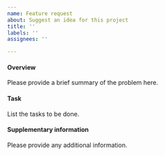 ```yaml
---
name: Feature request
about: Suggest an idea for this project
title: ''
labels: ''
assignees: ''

---
```


#### Overview

Please provide a brief summary of the problem here.


#### Task

List the tasks to be done.


#### Supplementary information

Please provide any additional information.

